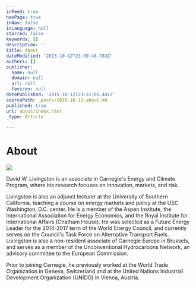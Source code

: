 ```yaml
---
inFeed: true
hasPage: true
inNav: false
inLanguage: null
starred: false
keywords: []
description: ''
title: About
dateModified: '2015-10-12T23:30:48.783Z'
authors: []
publisher:
  name: null
  domain: null
  url: null
  favicon: null
datePublished: '2015-10-12T23:31:05.441Z'
sourcePath: _posts/2015-10-12-about.md
published: true
url: about/index.html
_type: Article

---
```

# About
![](https://the-grid-user-content.s3-us-west-2.amazonaws.com/69c13f17-599e-4238-b653-3ac5b7b7d553.jpg)

David W. Livingston is an associate in Carnegie's Energy and Climate Program, where his research focuses on innovation, markets, and risk. 

Livingston is also an adjunct lecturer at the University of Southern California, teaching a course on energy markets and policy at the USC Washington, D.C. center. He is a member of the Aspen Institute, the International Association for Energy Economics, and the Royal Institute for International Affairs (Chatham House). He was selected as a Future Energy Leader for the 2014-2017 term of the World Energy Council, and currently serves on the Council's Task Force on Alternative Transport Fuels. Livingston is also a non-resident associate of Carnegie Europe in Brussels, and serves as a member of the Unconventional Hydrocarbons Network, an advisory committee to the European Commission.

Prior to joining Carnegie, he previously worked at the World Trade Organization in Geneva, Switzerland and at the United Nations Industrial Development Organization (UNIDO) in Vienna, Austria.